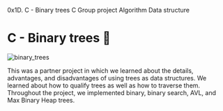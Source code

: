 0x1D. C - Binary trees
C
Group project
Algorithm
Data structure 

# C - Binary trees :deciduous_tree:

![binary_trees](https://d14b9ctw0m6fid.cloudfront.net/ugblog/wp-content/uploads/2020/09/Picture1-1.jpg=)

This was a partner project in which we learned about the details, advantages,
and disadvantages of using trees as data structures. We learned about how to
qualify trees as well as how to traverse them. Throughout the project, we
implemented binary, binary search, AVL, and Max Binary Heap trees.